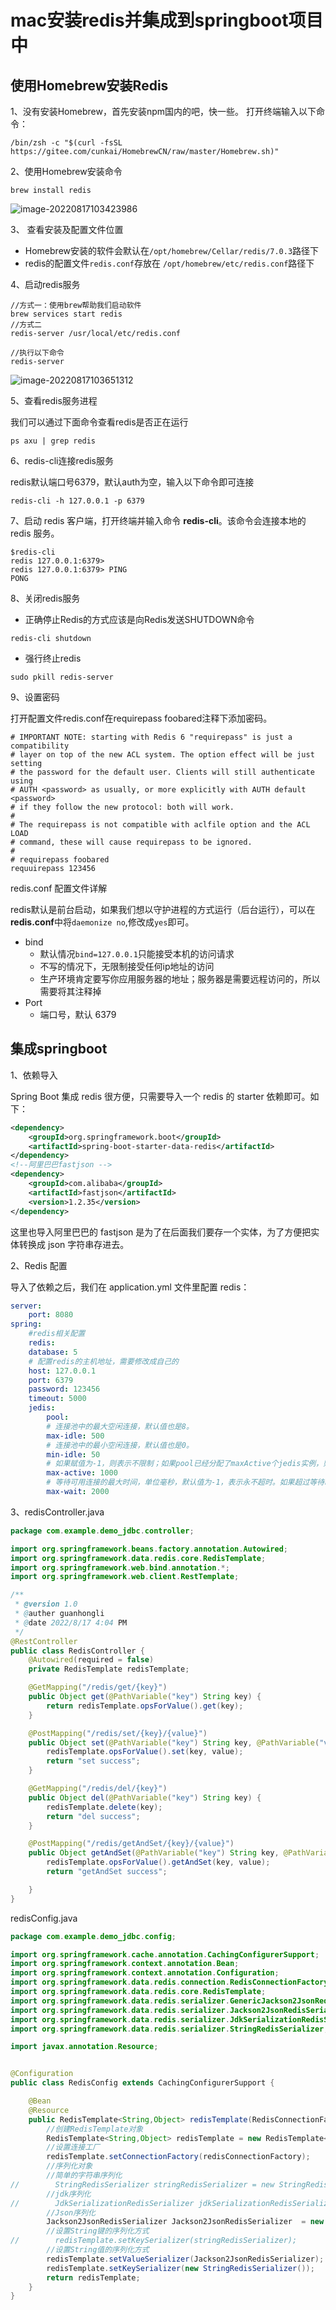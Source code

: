 # mac安装redis并集成到springboot项目中

## 使用Homebrew安装Redis

1、没有安装Homebrew，首先安装npm国内的吧，快一些。
打开终端输入以下命令：

```
/bin/zsh -c "$(curl -fsSL https://gitee.com/cunkai/HomebrewCN/raw/master/Homebrew.sh)"
```

2、使用Homebrew安装命令

```
brew install redis
```

![image-20220817103423986](https://blog-1258476669.cos.ap-beijing.myqcloud.com/picturebed-master-gitee/img/image-20220817103423986.png)

3、 查看安装及配置文件位置

- Homebrew安装的软件会默认在`/opt/homebrew/Cellar/redis/7.0.3`路径下
- redis的配置文件`redis.conf`存放在 `/opt/homebrew/etc/redis.conf`路径下

4、启动redis服务

```
//方式一：使用brew帮助我们启动软件
brew services start redis
//方式二
redis-server /usr/local/etc/redis.conf

//执行以下命令
redis-server
```

![image-20220817103651312](https://blog-1258476669.cos.ap-beijing.myqcloud.com/picturebed-master-gitee/img/image-20220817103651312.png)

5、查看redis服务进程

我们可以通过下面命令查看redis是否正在运行

```
ps axu | grep redis
```

6、redis-cli连接redis服务

redis默认端口号6379，默认auth为空，输入以下命令即可连接

```
redis-cli -h 127.0.0.1 -p 6379
```

7、启动 redis 客户端，打开终端并输入命令 **redis-cli**。该命令会连接本地的 redis 服务。

```
$redis-cli
redis 127.0.0.1:6379>
redis 127.0.0.1:6379> PING
PONG
```

8、关闭redis服务 

- 正确停止Redis的方式应该是向Redis发送SHUTDOWN命令

```
redis-cli shutdown
```

- 强行终止redis

```
sudo pkill redis-server
```

9、设置密码

打开配置文件redis.conf在requirepass foobared注释下添加密码。

```
# IMPORTANT NOTE: starting with Redis 6 "requirepass" is just a compatibility
# layer on top of the new ACL system. The option effect will be just setting
# the password for the default user. Clients will still authenticate using
# AUTH <password> as usually, or more explicitly with AUTH default <password>
# if they follow the new protocol: both will work.
#
# The requirepass is not compatible with aclfile option and the ACL LOAD
# command, these will cause requirepass to be ignored.
#
# requirepass foobared
requuirepass 123456
```

redis.conf 配置文件详解

redis默认是前台启动，如果我们想以守护进程的方式运行（后台运行），可以在**redis.conf**中将`daemonize no`,修改成`yes`即可。

- bind
  - 默认情况`bind=127.0.0.1`只能接受本机的访问请求
  - 不写的情况下，无限制接受任何ip地址的访问
  - 生产环境肯定要写你应用服务器的地址；服务器是需要远程访问的，所以需要将其注释掉
- Port
  - 端口号，默认 6379



## 集成springboot

1、依赖导入

Spring Boot 集成 redis 很方便，只需要导入一个 redis 的 starter 依赖即可。如下：

```xml
<dependency>
	<groupId>org.springframework.boot</groupId>
	<artifactId>spring-boot-starter-data-redis</artifactId>
</dependency>
<!--阿里巴巴fastjson -->
<dependency>
	<groupId>com.alibaba</groupId>
	<artifactId>fastjson</artifactId>
	<version>1.2.35</version>
</dependency>
```

这里也导入阿里巴巴的 fastjson 是为了在后面我们要存一个实体，为了方便把实体转换成 json 字符串存进去。

2、Redis 配置

导入了依赖之后，我们在 application.yml 文件里配置 redis：

```yaml
server:
	port: 8080
spring:
	#redis相关配置
	redis:
	database: 5
	# 配置redis的主机地址，需要修改成自己的
	host: 127.0.0.1
	port: 6379
	password: 123456
	timeout: 5000
	jedis:
		pool:
		# 连接池中的最大空闲连接，默认值也是8。
		max-idle: 500
		# 连接池中的最小空闲连接，默认值也是0。
		min-idle: 50
		# 如果赋值为-1，则表示不限制；如果pool已经分配了maxActive个jedis实例，则此时pool的状态为exhausted(耗尽)
		max-active: 1000
		# 等待可用连接的最大时间，单位毫秒，默认值为-1，表示永不超时。如果超过等待时间，则直接抛出JedisConnectionException
		max-wait: 2000

```

3、redisController.java

```java
package com.example.demo_jdbc.controller;

import org.springframework.beans.factory.annotation.Autowired;
import org.springframework.data.redis.core.RedisTemplate;
import org.springframework.web.bind.annotation.*;
import org.springframework.web.client.RestTemplate;

/**
 * @version 1.0
 * @auther guanhongli
 * @date 2022/8/17 4:04 PM
 */
@RestController
public class RedisController {
    @Autowired(required = false)
    private RedisTemplate redisTemplate;

    @GetMapping("/redis/get/{key}")
    public Object get(@PathVariable("key") String key) {
        return redisTemplate.opsForValue().get(key);
    }

    @PostMapping("/redis/set/{key}/{value}")
    public Object set(@PathVariable("key") String key, @PathVariable("value") String value) {
        redisTemplate.opsForValue().set(key, value);
        return "set success";
    }

    @GetMapping("/redis/del/{key}")
    public Object del(@PathVariable("key") String key) {
        redisTemplate.delete(key);
        return "del success";
    }

    @PostMapping("/redis/getAndSet/{key}/{value}")
    public Object getAndSet(@PathVariable("key") String key, @PathVariable("value") String value) {
        redisTemplate.opsForValue().getAndSet(key, value);
        return "getAndSet success";

    }
}
```

redisConfig.java

```java
package com.example.demo_jdbc.config;

import org.springframework.cache.annotation.CachingConfigurerSupport;
import org.springframework.context.annotation.Bean;
import org.springframework.context.annotation.Configuration;
import org.springframework.data.redis.connection.RedisConnectionFactory;
import org.springframework.data.redis.core.RedisTemplate;
import org.springframework.data.redis.serializer.GenericJackson2JsonRedisSerializer;
import org.springframework.data.redis.serializer.Jackson2JsonRedisSerializer;
import org.springframework.data.redis.serializer.JdkSerializationRedisSerializer;
import org.springframework.data.redis.serializer.StringRedisSerializer;

import javax.annotation.Resource;


@Configuration
public class RedisConfig extends CachingConfigurerSupport {

    @Bean
    @Resource
    public RedisTemplate<String,Object> redisTemplate(RedisConnectionFactory redisConnectionFactory){
        //创建RedisTemplate对象
        RedisTemplate<String,Object> redisTemplate = new RedisTemplate<String,Object>();
        //设置连接工厂
        redisTemplate.setConnectionFactory(redisConnectionFactory);
        //序列化对象
        //简单的字符串序列化
//        StringRedisSerializer stringRedisSerializer = new StringRedisSerializer();
        //jdk序列化
//        JdkSerializationRedisSerializer jdkSerializationRedisSerializer = new JdkSerializationRedisSerializer();
        //Json序列化
        Jackson2JsonRedisSerializer Jackson2JsonRedisSerializer  = new Jackson2JsonRedisSerializer (Object.class);
        //设置String键的序列化方式
//        redisTemplate.setKeySerializer(stringRedisSerializer);
        //设置String值的序列化方式
        redisTemplate.setValueSerializer(Jackson2JsonRedisSerializer);
        redisTemplate.setKeySerializer(new StringRedisSerializer());
        return redisTemplate;
    }
}
```